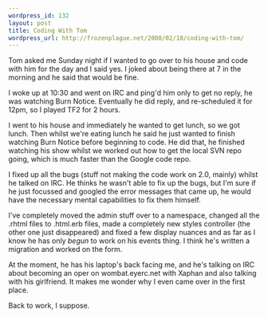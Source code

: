 ```yaml
--- 
wordpress_id: 132
layout: post
title: Coding With Tom
wordpress_url: http://frozenplague.net/2008/02/18/coding-with-tom/
---
```

Tom asked me Sunday night if I wanted to go over to his house and code with him for the day and I said yes. I joked about being there at 7 in the morning and he said that would be fine.

I woke up at 10:30 and went on IRC and ping'd him only to get no reply, he was watching Burn Notice. Eventually he did reply, and re-scheduled it for 12pm, so I played TF2 for 2 hours.

I went to his house and immediately he wanted to get lunch, so we got lunch. Then whilst we're eating lunch he said he just wanted to finish watching Burn Notice before beginning to code. He did that, he finished watching his show whilst we worked out how to get the local SVN repo going, which is much faster than the Google code repo.

I fixed up all the bugs (stuff not making the code work on 2.0, mainly) whilst he talked on IRC. He thinks he wasn't able to fix up the bugs, but I'm sure if he just focussed and googled the error messages that came up, he would have the necessary mental capabilities to fix them himself.

I've completely moved the admin stuff over to a namespace, changed all the .rhtml files to .html.erb files, made a completely new styles controller (the other one just disappeared) and fixed a few display nuances and as far as I know he has only *begun* to work on his events thing. I think he's written a migration and worked on the form.

At the moment, he has his laptop's back facing me, and he's talking on IRC about becoming an oper on wombat.eyerc.net with Xaphan and also talking with his girlfriend. It makes me wonder why I even came over in the first place.

Back to work, I suppose.
